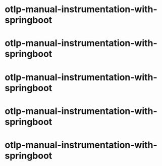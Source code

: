 # otlp-manual-instrumentation-with-springboot
# otlp-manual-instrumentation-with-springboot
# otlp-manual-instrumentation-with-springboot
# otlp-manual-instrumentation-with-springboot
# otlp-manual-instrumentation-with-springboot
